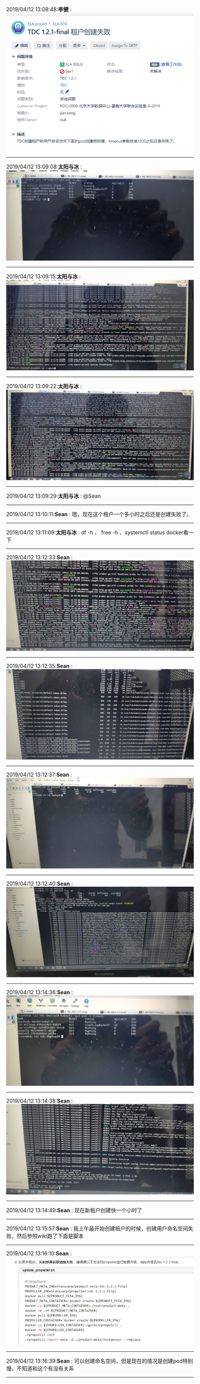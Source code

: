 2019/04/12 13:08:48:**李健** : ![图片如下](ATTACHMENT/1555045718.5787554.png)
*******************************************************************************
2019/04/12 13:09:08:**太阳与冰** : ![图片如下](ATTACHMENT/1555045735.0048041.png)
*******************************************************************************
2019/04/12 13:09:15:**太阳与冰** : ![图片如下](ATTACHMENT/1555045742.0923452.png)
*******************************************************************************
2019/04/12 13:09:22:**太阳与冰** : ![图片如下](ATTACHMENT/1555045749.125962.png)
*******************************************************************************
2019/04/12 13:09:29:**太阳与冰** : @Sean 
*************************************************************************************
2019/04/12 13:10:11:**Sean** : 嗯，现在这个租户一个多小时之后还是创建失败了。
*************************************************************************************
2019/04/12 13:11:09:**太阳与冰** : df -h  、 free -h 、systemctl status docker看一下
*************************************************************************************
2019/04/12 13:12:33:**Sean** : ![图片如下](ATTACHMENT/1555045940.0967264.png)
*******************************************************************************
2019/04/12 13:12:35:**Sean** : ![图片如下](ATTACHMENT/1555045941.5375144.png)
*******************************************************************************
2019/04/12 13:12:37:**Sean** : ![图片如下](ATTACHMENT/1555045943.3546836.png)
*******************************************************************************
2019/04/12 13:12:40:**Sean** : ![图片如下](ATTACHMENT/1555045946.3639674.png)
*******************************************************************************
2019/04/12 13:14:36:**Sean** : ![图片如下](ATTACHMENT/1555046062.9730942.png)
*******************************************************************************
2019/04/12 13:14:38:**Sean** : ![图片如下](ATTACHMENT/1555046064.3696883.png)
*******************************************************************************
2019/04/12 13:14:49:**Sean** : 现在新租户创建快一个小时了
*************************************************************************************
2019/04/12 13:15:57:**Sean** : 我上午最开始创建租户的时候，创建用户命名空间失败，然后参照wiki跑了下面是脚本
*************************************************************************************
2019/04/12 13:16:10:**Sean** : ![图片如下](ATTACHMENT/1555046156.813549.png)
*******************************************************************************
2019/04/12 13:16:39:**Sean** : 可以创建命名空间，但是现在的情况是创建pod特别慢，不知道和这个有没有关系
*************************************************************************************
